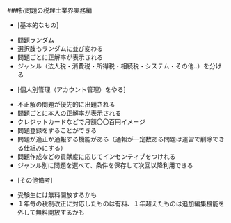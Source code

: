 ###択問題の税理士業界実務編

+ [基本的なもの]
 - 問題ランダム
 - 選択肢もランダムに並び変わる
 - 問題ごとに正解率が表示される
 - ジャンル（法人税・消費税・所得税・相続税・システム・その他..）を分ける

+ [個人別管理（アカウント管理）をやる]
 - 不正解の問題が優先的に出題される
 - 問題ごとに本人の正解率が表示される
 - クレジットカードなどで月額〇〇百円イメージ
 - 問題登録をすることができる
 - 問題が適正か通報する機能がある（通報が一定数ある問題は運営で削除できる仕組みにする）
 - 問題作成などの貢献度に応じてインセンティブをつけれる
 - ジャンル別に問題を選べて、条件を保存して次回以降利用できる

+ [その他備考]
 - 受験生には無料開放するかも
 - １年毎の税制改正に対応したものは有料、１年超えたものは追加編集機能を外して無料開放するかも
